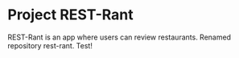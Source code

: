 # Project REST-Rant

REST-Rant is an app where users can review restaurants.
Renamed repository rest-rant. Test!